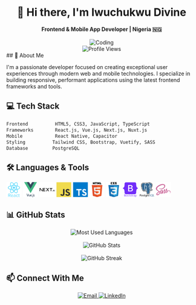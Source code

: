 # <div align="center">👋 Hi there, I'm Iwuchukwu Divine</div>

<div align="center">
  <b>Frontend & Mobile App Developer | Nigeria 🇳🇬</b>
</div>

<br>

<div align="center">
  <img src="https://media.tenor.com/QVC1Nmb9TwUAAAAi/coding.gif" alt="Coding" width="300" />
</div>
<div align="center">
  <img src="https://komarev.com/ghpvc/?username=iwuchukwudivine&label=Profile%20views&color=0e75b6&style=flat" alt="Profile Views" />
</div>
## 🚀 About Me

I'm a passionate developer focused on creating exceptional user experiences through modern web and mobile technologies. I specialize in building responsive, performant applications using the latest frontend frameworks and tools.

## 💻 Tech Stack

```text
Frontend          HTML5, CSS3, JavaScript, TypeScript
Frameworks        React.js, Vue.js, Next.js, Nuxt.js
Mobile            React Native, Capacitor
Styling          Tailwind CSS, Bootstrap, Vuetify, SASS
Database         PostgreSQL
```

## 🛠️ Languages & Tools
<p>
  <img alt="React" src="https://raw.githubusercontent.com/devicons/devicon/master/icons/react/react-original-wordmark.svg" width="40" height="40"/>
  <img alt="Vue.js" src="https://raw.githubusercontent.com/devicons/devicon/master/icons/vuejs/vuejs-original-wordmark.svg" width="40" height="40"/>
  <img alt="Next.js" src="https://raw.githubusercontent.com/devicons/devicon/master/icons/nextjs/nextjs-original-wordmark.svg" width="40" height="40"/>
  <img alt="JavaScript" src="https://raw.githubusercontent.com/devicons/devicon/master/icons/javascript/javascript-original.svg" width="40" height="40"/>
  <img alt="TypeScript" src="https://raw.githubusercontent.com/devicons/devicon/master/icons/typescript/typescript-original.svg" width="40" height="40"/>
  <img alt="HTML5" src="https://raw.githubusercontent.com/devicons/devicon/master/icons/html5/html5-original-wordmark.svg" width="40" height="40"/>
  <img alt="CSS3" src="https://raw.githubusercontent.com/devicons/devicon/master/icons/css3/css3-original-wordmark.svg" width="40" height="40"/>
  <img alt="Bootstrap" src="https://raw.githubusercontent.com/devicons/devicon/master/icons/bootstrap/bootstrap-plain-wordmark.svg" width="40" height="40"/>
  <img alt="PostgreSQL" src="https://raw.githubusercontent.com/devicons/devicon/master/icons/postgresql/postgresql-original-wordmark.svg" width="40" height="40"/>
  <img alt="Sass" src="https://raw.githubusercontent.com/devicons/devicon/master/icons/sass/sass-original.svg" width="40" height="40"/>
</p>

## 📊 GitHub Stats

<div align="center">
  <img src="https://github-readme-stats.vercel.app/api/top-langs?username=iwuchukwudivine&show_icons=true&locale=en&layout=compact&theme=dark" alt="Most Used Languages" />
  <br><br>
  <img src="https://github-readme-stats.vercel.app/api?username=iwuchukwudivine&show_icons=true&locale=en&theme=dark" alt="GitHub Stats" />
  <br><br>
  <img src="https://github-readme-streak-stats.herokuapp.com/?user=iwuchukwudivine&theme=dark" alt="GitHub Streak" />
</div>

## 📫 Connect With Me

<p align="center">
  <a href="mailto:ekeneifunanya@gmail.com">
    <img src="https://img.shields.io/badge/Email-D14836?style=for-the-badge&logo=gmail&logoColor=white" alt="Email"/>
  </a>
  <a href="https://linkedin.com/in/divineiwuchukwu">
    <img src="https://img.shields.io/badge/LinkedIn-0077B5?style=for-the-badge&logo=linkedin&logoColor=white" alt="LinkedIn"/>
  </a>
</p>
